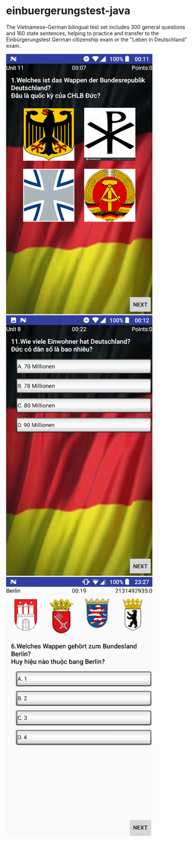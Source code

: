 # einbuergerungstest-java
The Vietnamese-German bilingual test set includes 300 general questions and 160 state sentences, helping to practice and transfer to the Einbürgerungstest German citizenship exam or the "Leben in Deutschland" exam.

<img src="img/a1.png" width="400">


<img src="img/a2.png" width="400">


<img src="img/a3.png" width="400">
